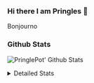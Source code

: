 ### Hi there I am Pringles 👋

Bonjourno

### Github Stats
![PringlePot' Github Stats](https://github-readme-stats.vercel.app/api?username=PringlePot&show_icons=true&theme=dark&count_private=true)

<details>
  <summary>Detailed Stats</summary>
    
<!--START_SECTION:waka-->
![Profile Views](http://img.shields.io/badge/Profile%20Views-0-blue)

![Lines of code](https://img.shields.io/badge/From%20Hello%20World%20I%27ve%20Written-110%20Thousand%20lines%20of%20code-blue)

**🐱 My GitHub Data** 

> 🏆 0 Contributions in the Year 2022
 > 
> 📦 90.2 kB Used in GitHub's Storage 
 > 
> 💼 Opted to Hire
 > 
> 📜 8 Public Repositories 
 > 
> 🔑 11 Private Repositories  
 > 
**I'm an Early 🐤** 

```text
🌞 Morning    121 commits    ████░░░░░░░░░░░░░░░░░░░░░   18.88% 
🌆 Daytime    261 commits    ██████████░░░░░░░░░░░░░░░   40.72% 
🌃 Evening    259 commits    ██████████░░░░░░░░░░░░░░░   40.41% 
🌙 Night      0 commits      ░░░░░░░░░░░░░░░░░░░░░░░░░   0.0%

```
📅 **I'm Most Productive on Sunday** 

```text
Monday       130 commits    █████░░░░░░░░░░░░░░░░░░░░   20.28% 
Tuesday      54 commits     ██░░░░░░░░░░░░░░░░░░░░░░░   8.42% 
Wednesday    64 commits     ██░░░░░░░░░░░░░░░░░░░░░░░   9.98% 
Thursday     90 commits     ███░░░░░░░░░░░░░░░░░░░░░░   14.04% 
Friday       43 commits     █░░░░░░░░░░░░░░░░░░░░░░░░   6.71% 
Saturday     114 commits    ████░░░░░░░░░░░░░░░░░░░░░   17.78% 
Sunday       146 commits    █████░░░░░░░░░░░░░░░░░░░░   22.78%

```


📊 **This Week I Spent My Time On** 

```text
⌚︎ Time Zone: Europe/Amsterdam

💬 Programming Languages: 
No Activity Tracked This Week

🔥 Editors: 
No Activity Tracked This Week

🐱‍💻 Projects: 
No Activity Tracked This Week

💻 Operating System: 
No Activity Tracked This Week

```

**I Mostly Code in Java** 

```text
Java                     7 repos             ███████████░░░░░░░░░░░░░░   43.75% 
JavaScript               2 repos             ███░░░░░░░░░░░░░░░░░░░░░░   12.5% 
TypeScript               2 repos             ███░░░░░░░░░░░░░░░░░░░░░░   12.5% 
Python                   1 repo              █░░░░░░░░░░░░░░░░░░░░░░░░   6.25% 
Kotlin                   1 repo              █░░░░░░░░░░░░░░░░░░░░░░░░   6.25%

```


**Timeline**

![Chart not found](https://raw.githubusercontent.com/PringlePot/PringlePot/main/charts/bar_graph.png) 


 Last Updated on 10/01/2022
<!--END_SECTION:waka-->

</details>
